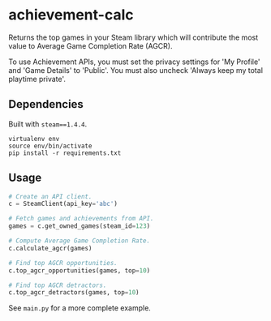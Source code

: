 # achievement-calc

Returns the top games in your Steam library which will contribute the most value
to Average Game Completion Rate (AGCR).

To use Achievement APIs, you must set the privacy settings for 'My Profile' and
'Game Details' to 'Public'. You must also uncheck 'Always keep my total
playtime private'.

## Dependencies

Built with `steam==1.4.4`.
```
virtualenv env
source env/bin/activate
pip install -r requirements.txt
```

## Usage

```python
# Create an API client.
c = SteamClient(api_key='abc')

# Fetch games and achievements from API.
games = c.get_owned_games(steam_id=123)

# Compute Average Game Completion Rate.
c.calculate_agcr(games)

# Find top AGCR opportunities.
c.top_agcr_opportunities(games, top=10)

# Find top AGCR detractors.
c.top_agcr_detractors(games, top=10)
```

See `main.py` for a more complete example.
